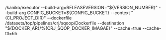 /kaniko/executor
--build-arg=RELEASEVERSION="${VERSION_NUMBER}"
    --build-arg CONFIG_BUCKET=${CONFIG_BUCKET}
--context "(CI_PROJECT_DIR)"
--dockerfile /datasets/top/pipelines/crj/sqoop/Dockerfile
--destination "${DOCKER_AR}/%{CRJ_SQOP_DOCKER_IMAGAE}"
--cache=true
--cache-ttl=6h
